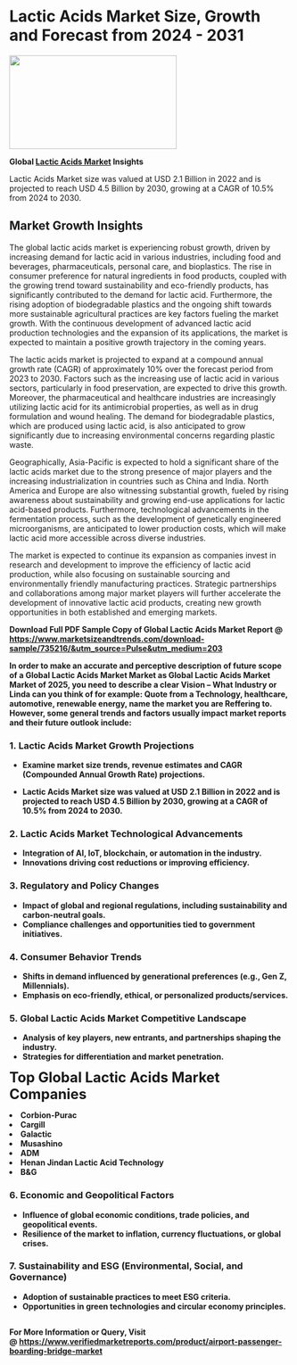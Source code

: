 <H1>Lactic Acids Market Size, Growth and Forecast from 2024 - 2031</H1><img class="aligncenter size-medium wp-image-584254" src="https://thirdeyenews.in/wp-content/uploads/2024/09/Global-Market-Research-300x168.jpeg" alt="" width="300" height="168" /><p><strong>Global&nbsp;<a href="https://www.marketsizeandtrends.com/download-sample/735216/&amp;utm_source=Pulse&amp;utm_medium=203">Lactic Acids Market</a> Insights</strong></p><p>Lactic Acids Market size was valued at USD 2.1 Billion in 2022 and is projected to reach USD 4.5 Billion by 2030, growing at a CAGR of 10.5% from 2024 to 2030.</p><p><h2>Market Growth Insights</h2> <p>The global lactic acids market is experiencing robust growth, driven by increasing demand for lactic acid in various industries, including food and beverages, pharmaceuticals, personal care, and bioplastics. The rise in consumer preference for natural ingredients in food products, coupled with the growing trend toward sustainability and eco-friendly products, has significantly contributed to the demand for lactic acid. Furthermore, the rising adoption of biodegradable plastics and the ongoing shift towards more sustainable agricultural practices are key factors fueling the market growth. With the continuous development of advanced lactic acid production technologies and the expansion of its applications, the market is expected to maintain a positive growth trajectory in the coming years.</p> <p><strong></strong></p> <p>The lactic acids market is projected to expand at a compound annual growth rate (CAGR) of approximately 10% over the forecast period from 2023 to 2030. Factors such as the increasing use of lactic acid in various sectors, particularly in food preservation, are expected to drive this growth. Moreover, the pharmaceutical and healthcare industries are increasingly utilizing lactic acid for its antimicrobial properties, as well as in drug formulation and wound healing. The demand for biodegradable plastics, which are produced using lactic acid, is also anticipated to grow significantly due to increasing environmental concerns regarding plastic waste.</p> <p>Geographically, Asia-Pacific is expected to hold a significant share of the lactic acids market due to the strong presence of major players and the increasing industrialization in countries such as China and India. North America and Europe are also witnessing substantial growth, fueled by rising awareness about sustainability and growing end-use applications for lactic acid-based products. Furthermore, technological advancements in the fermentation process, such as the development of genetically engineered microorganisms, are anticipated to lower production costs, which will make lactic acid more accessible across diverse industries.</p> <p>The market is expected to continue its expansion as companies invest in research and development to improve the efficiency of lactic acid production, while also focusing on sustainable sourcing and environmentally friendly manufacturing practices. Strategic partnerships and collaborations among major market players will further accelerate the development of innovative lactic acid products, creating new growth opportunities in both established and emerging markets.</p> <p><strong></p><p><span class=""><strong>Download Full PDF Sample Copy of Global Lactic Acids Market Report</strong> @ <a href="https://www.marketsizeandtrends.com/download-sample/735216/&amp;utm_source=Pulse&amp;utm_medium=203" target="_blank">https://www.marketsizeandtrends.com/download-sample/735216/&amp;utm_source=Pulse&amp;utm_medium=203</a></span></p><p>In order to make an accurate and perceptive description of future scope of a Global&nbsp;Lactic Acids Market Market as Global&nbsp;Lactic Acids Market Market of 2025, you need to describe a clear Vision &ndash; What Industry or Linda can you think of for example: Quote from a Technology, healthcare, automotive, renewable energy, name the market you are Reffering to. However, some general trends and factors usually impact market reports and their future outlook include:</p><h3>1.&nbsp;<strong>Lactic Acids Market Growth Projections</strong></h3><ul><li>Examine market size trends, revenue estimates and CAGR (Compounded Annual Growth Rate) projections.</li><li><p>Lactic Acids Market size was valued at USD 2.1 Billion in 2022 and is projected to reach USD 4.5 Billion by 2030, growing at a CAGR of 10.5% from 2024 to 2030.</p></li></ul><h3>2.&nbsp;<strong>Lactic Acids Market Technological Advancements</strong></h3><ul><li>Integration of AI, IoT, blockchain, or automation in the industry.</li><li>Innovations driving cost reductions or improving efficiency.</li></ul><h3>3.&nbsp;<strong>Regulatory and Policy Changes</strong></h3><ul><li>Impact of global and regional regulations, including sustainability and carbon-neutral goals.</li><li>Compliance challenges and opportunities tied to government initiatives.</li></ul><h3>4.&nbsp;<strong>Consumer Behavior Trends</strong></h3><ul><li>Shifts in demand influenced by generational preferences (e.g., Gen Z, Millennials).</li><li>Emphasis on eco-friendly, ethical, or personalized products/services.</li></ul><h3>5.&nbsp;<strong>Global Lactic Acids Market Competitive Landscape</strong></h3><ul><li>Analysis of key players, new entrants, and partnerships shaping the industry.</li><li>Strategies for differentiation and market penetration.</li></ul><p data-pm-slice="1 1 []"><span style="color: inherit; font-family: inherit; font-size: 25px;">Top Global Lactic Acids Market Companies</span></p><div class="" data-test-id=""><p><li>Corbion-Purac</li><li> Cargill</li><li> Galactic</li><li> Musashino</li><li> ADM</li><li> Henan Jindan Lactic Acid Technology</li><li> B&G</li></p></div><h3>6.&nbsp;<strong>Economic and Geopolitical Factors</strong></h3><ul><li>Influence of global economic conditions, trade policies, and geopolitical events.</li><li>Resilience of the market to inflation, currency fluctuations, or global crises.</li></ul><h3>7.&nbsp;<strong>Sustainability and ESG (Environmental, Social, and Governance)</strong></h3><ul><li>Adoption of sustainable practices to meet ESG criteria.</li><li>Opportunities in green technologies and circular economy principles.</li></ul><h2><strong style="font-size: 14px;">For More Information or Query, Visit @&nbsp;</strong><a style="background-color: #ffffff; font-size: 14px;" href="https://www.marketsizeandtrends.com/report/lactic-acids-market/" target="_blank">https://www.verifiedmarketreports.com/product/airport-passenger-boarding-bridge-market</a></h2>
